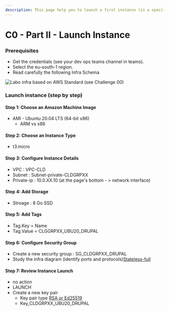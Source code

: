 ```yaml
---
description: This page help you to launch a first instance (in a specific subnet)
---
```


# C0 - Part II - Launch Instance

### Prerequisites

* Get the credentials (see your dev ops teams channel in teams).
* Select the eu-south-1 region.
* Read carefully the following Infra Schema

![Labo infra based on AWS Standard (see Challenge 00)](../../.gitbook/assets/CLD\_Infra\_Labo0.png)



### **Launch instance (step by step)**

#### Step 1: Choose an Amazon Machine Image

* AMI - Ubuntu 20.04 LTS (64-bit x86)&#x20;
  * ARM vs x86&#x20;

#### Step 2: Choose an Instance Type&#x20;

* t3.micro

#### Step 3: Configure Instance Details

* VPC : VPC-CLD
* Subnet : Subnet-private-CLDGRPXX
* Private-ip : 10.0.XX.10 (at the page's bottom - > network interface)

#### Step 4: Add Storage

* Stroage : 8 Go SSD&#x20;

#### Step 5: Add Tags

* Tag.Key = Name&#x20;
* Tag.Value = CLGGRPXX\_UBU20\_DRUPAL&#x20;

#### Step 6: Configure Security Group&#x20;

* Create a new security group : SG\_CLDGRPXX\_DRUPAL&#x20;
* Study the infra diagram (identify ports and protocols)[Stateless-full](https://docs.aws.amazon.com/network-firewall/latest/developerguide/firewall-rules-engines.html)&#x20;

#### Step 7: Review Instance Launch&#x20;

* no action
* LAUNCH
* Create a new key pair
  * Key pair type [RSA or Ed25519](https://medium.com/risan/upgrade-your-ssh-key-to-ed25519-c6e8d60d3c54)
  * Key\_CLDGRPXX\_UBU20\_DRUPAL
